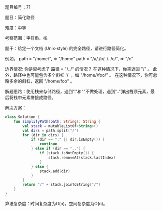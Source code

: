 题目编号：71

题目：简化路径

难度：中等

考察范围：字符串、栈

题干：给定一个文档 (Unix-style) 的完全路径，请进行路径简化。

例如，
path = "/home/", => "/home"
path = "/a/./b/../../c/", => "/c"

边界情况:
你是否考虑了 路径 = "/../" 的情况？
在这种情况下，你需返回 "/" 。
此外，路径中也可能包含多个斜杠 '/' ，如 "/home//foo/" 。
在这种情况下，你可忽略多余的斜杠，返回 "/home/foo" 。

解题思路：使用栈来存储路径，遇到"."和""不做处理，遇到".."弹出栈顶元素，最后将栈中元素拼接成路径。

解决方案：

```kotlin
class Solution {
    fun simplifyPath(path: String): String {
        val stack = mutableListOf<String>()
        val dirs = path.split("/")
        for (dir in dirs) {
            if (dir == "." || dir.isEmpty()) {
                continue
            } else if (dir == "..") {
                if (stack.isNotEmpty()) {
                    stack.removeAt(stack.lastIndex)
                }
            } else {
                stack.add(dir)
            }
        }
        return "/" + stack.joinToString("/")
    }
}
```

算法复杂度：时间复杂度为O(n)，空间复杂度为O(n)。